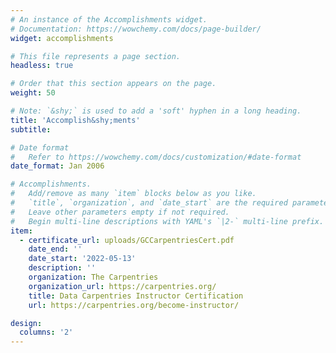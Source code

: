 ```yaml
---
# An instance of the Accomplishments widget.
# Documentation: https://wowchemy.com/docs/page-builder/
widget: accomplishments

# This file represents a page section.
headless: true

# Order that this section appears on the page.
weight: 50

# Note: `&shy;` is used to add a 'soft' hyphen in a long heading.
title: 'Accomplish&shy;ments'
subtitle:

# Date format
#   Refer to https://wowchemy.com/docs/customization/#date-format
date_format: Jan 2006

# Accomplishments.
#   Add/remove as many `item` blocks below as you like.
#   `title`, `organization`, and `date_start` are the required parameters.
#   Leave other parameters empty if not required.
#   Begin multi-line descriptions with YAML's `|2-` multi-line prefix.
item:
  - certificate_url: uploads/GCCarpentriesCert.pdf
    date_end: ''
    date_start: '2022-05-13'
    description: ''
    organization: The Carpentries
    organization_url: https://carpentries.org/
    title: Data Carpentries Instructor Certification
    url: https://carpentries.org/become-instructor/ 

design:
  columns: '2'
---
```

